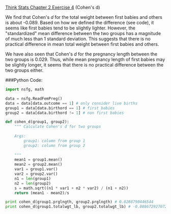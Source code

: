 [Think Stats Chapter 2 Exercise 4](http://greenteapress.com/thinkstats2/html/thinkstats2003.html#toc24) (Cohen's d)

We find that Cohen's *d* for the total weight between first babies and others is about -0.089. Based on how we defined the difference (see code), it seems like first babies tend to be slightly lighter. However, the "standardized" mean difference between the two groups has a magnitude of much less than 1 standard deviation. This suggests that there is no practical difference in mean total weight between first babies and others.

We have also seen that Cohen's *d* for the pregnancy length between the two groups is 0.029. Thus, while mean pregnancy length of first babies may be slightly longer, it seems that there is no practical difference between the two groups either.

###Python Code:
```python
import nsfg, math

data = nsfg.ReadFemPreg()
data = data[data.outcome == 1] # only consider live births                      
group1 = data[data.birthord == 1] # first babies                                
group2 = data[data.birthord != 1] # non first babies                            

def cohen_d(group1, group2):
    """ Calculate Cohen's d for two groups                                      
                                                                                
    Args:                                                                       
        group1: column from group 1                                             
        group2: column from group 2                                             
                                                                                
    """
    mean1 = group1.mean()
    mean2 = group2.mean()
    var1 = group1.var()
    var2 = group2.var()
    n1 = len(group1)
    n2 = len(group2)
    s = math.sqrt((n1 * var1 + n2 * var2) / (n1 + n2))
    return (mean1 - mean2)/s

print cohen_d(group1.prglngth, group2.prglngth) # 0.0288790446544               
print cohen_d(group1.totalwgt_lb, group2.totalwgt_lb) # -0.0886729270726 
```
